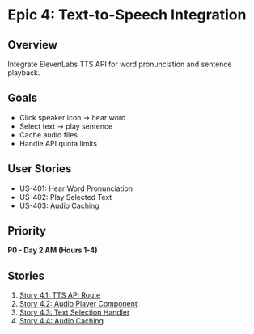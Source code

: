 # Epic 4: Text-to-Speech Integration

## Overview
Integrate ElevenLabs TTS API for word pronunciation and sentence playback.

## Goals
- Click speaker icon → hear word
- Select text → play sentence
- Cache audio files
- Handle API quota limits

## User Stories
- US-401: Hear Word Pronunciation
- US-402: Play Selected Text
- US-403: Audio Caching

## Priority
**P0 - Day 2 AM (Hours 1-4)**

## Stories
1. [Story 4.1: TTS API Route](./story-4.1-tts-api-route.md)
2. [Story 4.2: Audio Player Component](./story-4.2-audio-player.md)
3. [Story 4.3: Text Selection Handler](./story-4.3-selection-handler.md)
4. [Story 4.4: Audio Caching](./story-4.4-audio-caching.md)
